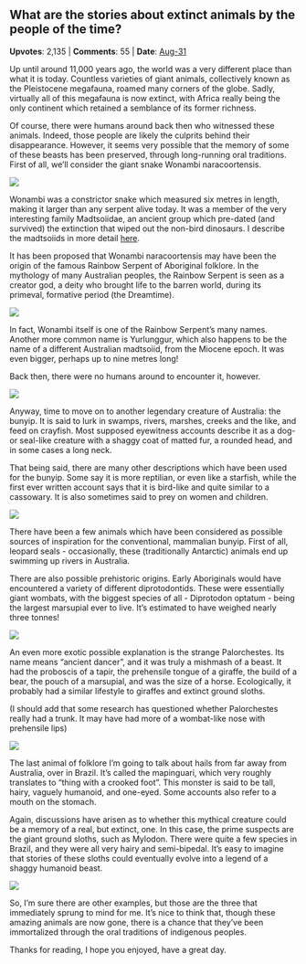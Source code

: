 ## What are the stories about extinct animals by the people of the time?
    
**Upvotes**: 2,135 | **Comments**: 55 | **Date**: [Aug-31](https://www.quora.com/What-are-the-stories-about-extinct-animals-by-the-people-of-the-time/answer/Gary-Meaney)

Up until around 11,000 years ago, the world was a very different place than what it is today. Countless varieties of giant animals, collectively known as the Pleistocene megafauna, roamed many corners of the globe. Sadly, virtually all of this megafauna is now extinct, with Africa really being the only continent which retained a semblance of its former richness.

Of course, there were humans around back then who witnessed these animals. Indeed, those people are likely the culprits behind their disappearance. However, it seems very possible that the memory of some of these beasts has been preserved, through long-running oral traditions. First of all, we’ll consider the giant snake Wonambi naracoortensis.

![](https://qph.fs.quoracdn.net/main-qimg-582835e88f82c0ece25d8c5e83edf897)

Wonambi was a constrictor snake which measured six metres in length, making it larger than any serpent alive today. It was a member of the very interesting family Madtsoiidae, an ancient group which pre-dated (and survived) the extinction that wiped out the non-bird dinosaurs. I describe the madtsoiids in more detail [here](https://www.quora.com/What-are-some-extinct-animals-that-would-be-a-major-problem-if-they-were-to-magically-exist-today/answer/Gary-Meaney "www.quora.com").

It has been proposed that Wonambi naracoortensis may have been the origin of the famous Rainbow Serpent of Aboriginal folklore. In the mythology of many Australian peoples, the Rainbow Serpent is seen as a creator god, a deity who brought life to the barren world, during its primeval, formative period (the Dreamtime).

![](https://qph.fs.quoracdn.net/main-qimg-945001df68da5ebef02f835b890badec)

In fact, Wonambi itself is one of the Rainbow Serpent’s many names. Another more common name is Yurlunggur, which also happens to be the name of a different Australian madtsoiid, from the Miocene epoch. It was even bigger, perhaps up to nine metres long!

Back then, there were no humans around to encounter it, however.

![](https://qph.fs.quoracdn.net/main-qimg-db03393e47eabf8fec4b66fc20d7d54b)

Anyway, time to move on to another legendary creature of Australia: the bunyip. It is said to lurk in swamps, rivers, marshes, creeks and the like, and feed on crayfish. Most supposed eyewitness accounts describe it as a dog- or seal-like creature with a shaggy coat of matted fur, a rounded head, and in some cases a long neck.

That being said, there are many other descriptions which have been used for the bunyip. Some say it is more reptilian, or even like a starfish, while the first ever written account says that it is bird-like and quite similar to a cassowary. It is also sometimes said to prey on women and children.

![](https://qph.fs.quoracdn.net/main-qimg-453138d70aeb5deafd217b6fef22a8ba)

There have been a few animals which have been considered as possible sources of inspiration for the conventional, mammalian bunyip. First of all, leopard seals - occasionally, these (traditionally Antarctic) animals end up swimming up rivers in Australia.

There are also possible prehistoric origins. Early Aboriginals would have encountered a variety of different diprotodontids. These were essentially giant wombats, with the biggest species of all - Diprotodon optatum - being the largest marsupial ever to live. It’s estimated to have weighed nearly three tonnes!

![](https://qph.fs.quoracdn.net/main-qimg-de51fd23727ca144af0b4b77e1902474)

An even more exotic possible explanation is the strange Palorchestes. Its name means “ancient dancer”, and it was truly a mishmash of a beast. It had the proboscis of a tapir, the prehensile tongue of a giraffe, the build of a bear, the pouch of a marsupial, and was the size of a horse. Ecologically, it probably had a similar lifestyle to giraffes and extinct ground sloths.

(I should add that some research has questioned whether Palorchestes really had a trunk. It may have had more of a wombat-like nose with prehensile lips)

![](https://qph.fs.quoracdn.net/main-qimg-da7fe7766457be515735a922032a7fc4)

The last animal of folklore I’m going to talk about hails from far away from Australia, over in Brazil. It’s called the mapinguari, which very roughly translates to “thing with a crooked foot”. This monster is said to be tall, hairy, vaguely humanoid, and one-eyed. Some accounts also refer to a mouth on the stomach.

Again, discussions have arisen as to whether this mythical creature could be a memory of a real, but extinct, one. In this case, the prime suspects are the giant ground sloths, such as Mylodon. There were quite a few species in Brazil, and they were all very hairy and semi-bipedal. It’s easy to imagine that stories of these sloths could eventually evolve into a legend of a shaggy humanoid beast.

![](https://qph.fs.quoracdn.net/main-qimg-b0f970f5a5034413e0276665e4651e1d)

So, I’m sure there are other examples, but those are the three that immediately sprung to mind for me. It’s nice to think that, though these amazing animals are now gone, there is a chance that they’ve been immortalized through the oral traditions of indigenous peoples.

Thanks for reading, I hope you enjoyed, have a great day.

